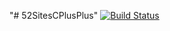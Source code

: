 "# 52SitesCPlusPlus" 
[![Build Status](https://travis-ci.org/gerardbeckerleg/52SitesCPlusPlus.svg?branch=master)](https://travis-ci.org/gerardbeckerleg/52SitesCPlusPlus)